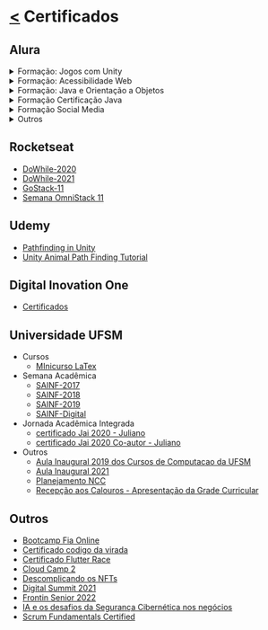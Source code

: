 # [**<**](https://github.com/juliano-soares) Certificados

## Alura

<details><summary>Formação: Jogos com Unity</summary>
<p>

- [Unity 2D parte 1 - Criando seu primeiro jogo 2D](Alura/Formação%20Jogos%20com%20Unity/Unity%202D%20parte%201%20-%20Criando%20seu%20primeiro%20jogo%202D.pdf)
- [Unity 2D parte 2 - Adicionando efeitos visuais ao seu jogo](Alura/Formação%20Jogos%20com%20Unity/Unity%202D%20parte%202%20-%20Adicionando%20efeitos%20visuais%20ao%20seu%20jogo.pdf)
- [Unity 2D parte 3 - Criando um jogo multiplayer](Alura/Formação%20Jogos%20com%20Unity/Unity%202D%20parte%203%20-%20Criando%20um%20jogo%20multiplayer.pdf)
- [Unity parte 1 - Criação de um jogo de sobrevivência à zumbis para Web](Alura/Formação%20Jogos%20com%20Unity/Unity%20parte%201%20-%20Criação%20de%20um%20jogo%20de%20sobrevivência%20à%20zumbis%20para%20Web.pdf)
- [Unity parte 2 - Iluminação, interface e boas práticas](Alura/Formação%20Jogos%20com%20Unity/Unity%20parte%202%20-%20Iluminação,%20interface%20e%20boas%20práticas.pdf)
- [Unity parte 3 - Criando um chefão e refinando o jogo](Alura/Formação%20Jogos%20com%20Unity/Unity%20parte%203%20-%20Criando%20um%20chefão%20e%20refinando%20o%20jogo.pdf)
- [Unity parte 4 - Chefão, partículas e menu](Alura/Formação%20Jogos%20com%20Unity/Unity%20parte%204%20-%20Chefão,%20partículas%20e%20menu.pdf)
- [Unity Mobile Parte 1 - Jogos para Celular com Persistência de Dados](Alura/Formação%20Jogos%20com%20Unity/UNITY%20MOBILE%20PARTE%201%20-%20JOGOS%20PARA%20CELULAR%20COM%20PERSISTÊNCIA%20DE%20DADOS.pdf)
- [Unity Mobile Parte 2 - Interface Responsiva e Desempenho](Alura/Formação%20Jogos%20com%20Unity/Unity%20Mobile%20Parte%202%20-%20Interface%20Responsiva%20e%20Desempenho.pdf)
- [Unity Mobile Parte 3 - Aprofundando em jogos Mobile](Alura/Formação%20Jogos%20com%20Unity/Unity%20Mobile%20Parte%203%20-%20Aprofundando%20em%20jogos%20Mobile.pdf)

</p>
</details>
<details><summary>Formação: Acessibilidade Web</summary>
<p>

- [Acessibilidade web: introdução a designs inclusivos](Alura/Formação%20Acessibilidade%20Web/Acessibilidade%20web%20-%20introdução%20a%20designs%20inclusivos.pdf)
- [Acessibilidade web parte 1: tornando seu front-end inclusivo](Alura/Formação%20Acessibilidade%20Web/Acessibilidade%20web%20parte%201%20-%20tornando%20seu%20front-end%20inclusivo.pdf)
- [Acessibilidade web parte 2: Componentes acessíveis com um pouco de JavaScript](Alura/Formação%20Acessibilidade%20Web/Acessibilidade%20web%20parte%202%20-%20Componentes%20acessíveis%20com%20um%20pouco%20de%20JavaScript.pdf)
</details>
<details><summary>Formação: Java e Orientação a Objetos</summary>
<p>
  
  - [Java JRE e JDK - Escreva o seu primeiro código com Eclipse](Alura/Formação%20Java%20e%20Orientação%20a%20Objetos/Java%20JRE%20e%20JDK%20-%20Escreva%20o%20seu%20primeiro%20código%20com%20Eclipse.pdf)
</details>
<details><summary>Formação Certificação Java</summary>
<p>
  
- [Certificação Java SE 7 Programmer I - O básico de Java](Alura/Formação%20Certificação%20Java/Certificação%20Java%20SE%207%20Programmer%20I%20-%20O%20básico%20de%20Java.pdf)
</details>
<details><summary>Formação Social Media</summary>
<p>
 
- [Mídias Sociais - Estratégias para engajar o público](Alura/Formação%20Social%20Media/Mídias%20Sociais%20-%20Estratégias%20para%20engajar%20o%20público.pdf)
- [Primeiros passos Instagram marketing - estratégia à execução](Alura/Formação%20Social%20Media/Primeiros%20passos%20Instagram%20marketing%20-%20estratégia%20à%20execução.pdf)
- [Youtube parte 1 - Criação e otimização de um canal](Alura/Formação%20Social%20Media/Youtube%20parte%201%20-%20Criação%20e%20otimização%20de%20um%20canal.pdf)
- [YouTube parte 2 - Otimização e monetização do canal](Alura/Formação%20Social%20Media/YouTube%20parte%202%20-%20Otimização%20e%20monetização%20do%20canal.pdf)
</details>
<details><summary>Outros</summary>
<p>
 
- [Adobe Premiere 2020 - Introdução à Edição de Vídeo](Alura/Adobe%20Premiere%202020%20-%20Introdução%20à%20Edição%20de%20Vídeo.pdf)
- [Empreendedorismo - Da Ideia ao Plano de Negócios](Alura/Empreendedorismo%20-%20Da%20Ideia%20ao%20Plano%20de%20Negócios.pdf)
- [Produção de vídeo - O que há por trás do mundo do audiovisual](Alura/Produção%20de%20vídeo%20-%20O%20que%20há%20por%20trás%20do%20mundo%20do%20audiovisual.pdf)
</details>

## Rocketseat
- [DoWhile-2020](Rocketseat/DoWhile-2020.pdf)
- [DoWhile-2021](Rocketseat/DoWhile-2021.pdf)
- [GoStack-11](Rocketseat/GoStack-11.pdf)
- [Semana OmniStack 11](Rocketseat/Semana%20OmniStack%2011.pdf)

## Udemy
- [Pathfinding in Unity](Udemy/Pathfinding%20in%20Unity.pdf)
- [Unity Animal Path Finding Tutorial](Udemy/Unity%20Animal%20Path%20Finding%20Tutorial.pdf)

## Digital Inovation One
- [Certificados](./Digital%20Inovation%20One/)
## Universidade UFSM
- Cursos
  - [MInicurso LaTex](UFSM/Cursos/MInicurso%20LaTex.pdf)
- Semana Acadêmica
  - [SAINF-2017](UFSM/SEMANA%20ACADÊMICA%20DA%20INFORMÁTICA/SAINF-2017.pdf)
  - [SAINF-2018](UFSM/SEMANA%20ACADÊMICA%20DA%20INFORMÁTICA/SAINF-2018.pdf)
  - [SAINF-2019](UFSM/SEMANA%20ACADÊMICA%20DA%20INFORMÁTICA/SAINF-2019.pdf)
  - [SAINF-Digital](UFSM/SEMANA%20ACADÊMICA%20DA%20INFORMÁTICA/SAINF-Digital.pdf)
- Jornada Acadêmica Integrada
  - [certificado Jai 2020 - Juliano](UFSM/Jornada%20Acadêmica%20Integrada/certificado%20Jai%202020%20-%20Juliano.pdf)
  - [certificado Jai 2020 Co-autor - Juliano](UFSM/Jornada%20Acadêmica%20Integrada/certificado%20Jai%202020%20Co-autor%20-%20Juliano.pdf)
- Outros
  - [Aula Inaugural 2019 dos Cursos de Computacao da UFSM](UFSM/Outros/Aula%20Inaugural%202019%20dos%20Cursos%20de%20Computacao%20da%20UFSM.pdf)
  - [Aula Inaugural 2021](UFSM/Outros/Aula%20Inaugural%202021.pdf)
  - [Planejamento NCC](UFSM/Outros/Planejamento%20NCC.pdf)
  - [Recepção aos Calouros - Apresentação da Grade Curricular](UFSM/Outros/Recepção%20aos%20Calouros%20-%20Apresentação%20da%20Grade%20Curricular.pdf)

## Outros
- [Bootcamp Fia Online](Outros/Bootcamp%20Fia%20Online.pdf)
- [Certificado codigo da virada](Outros/certificado-codigo-da-virada.pdf)
- [Certificado Flutter Race](Outros/certificado-Flutter-Race.pdf)
- [Cloud Camp 2](Outros/Cloud%20Camp%202.pdf)
- [Descomplicando os NFTs](Outros/Descomplicando%20os%20NFTs.pdf)
- [Digital Summit 2021](Outros/Digital%20Summit%202021.pdf)
- [Frontin Senior 2022](Outros/Frontin%20Senior%202022.pdf)
- [IA e os desafios da Segurança Cibernética nos negócios](Outros/IA%20e%20os%20desafios%20da%20Segurança%20Cibernética%20nos%20negócios.pdf)
- [Scrum Fundamentals Certified](Outros/Scrum%20Fundamentals%20Certified.pdf)